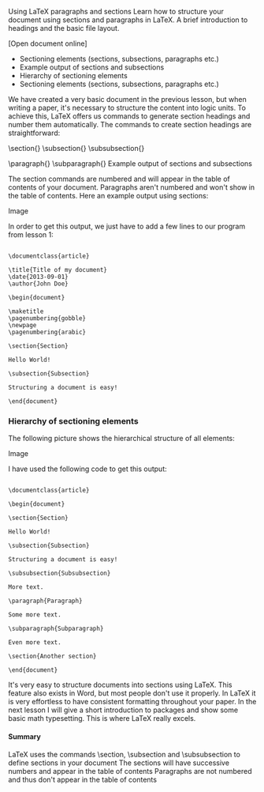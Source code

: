 Using LaTeX paragraphs and sections
Learn how to structure your document using sections and paragraphs in LaTeX. A brief introduction to headings and the basic file layout.



 
[Open document online]

* Sectioning elements (sections, subsections, paragraphs etc.)
* Example output of sections and subsections
* Hierarchy of sectioning elements
* Sectioning elements (sections, subsections, paragraphs etc.)

We have created a very basic document in the previous lesson, but when writing a paper, it's necessary to structure the content into logic units. To achieve this, LaTeX offers us commands to generate section headings and number them automatically. The commands to create section headings are straightforward:

\section{}
\subsection{}
\subsubsection{}

\paragraph{}
\subparagraph{}
Example output of sections and subsections

The section commands are numbered and will appear in the table of contents of your document. Paragraphs aren't numbered and won't show in the table of contents. Here an example output using sections:

Image

In order to get this output, we just have to add a few lines to our program from lesson 1:
<pre><code>
\documentclass{article}

\title{Title of my document}
\date{2013-09-01}
\author{John Doe}

\begin{document}

\maketitle
\pagenumbering{gobble}
\newpage
\pagenumbering{arabic}

\section{Section}

Hello World!

\subsection{Subsection}

Structuring a document is easy!

\end{document}
</code></pre>
### Hierarchy of sectioning elements

The following picture shows the hierarchical structure of all elements:

Image

I have used the following code to get this output:
<pre><code>
\documentclass{article}

\begin{document}

\section{Section}

Hello World!

\subsection{Subsection}

Structuring a document is easy!

\subsubsection{Subsubsection}

More text.

\paragraph{Paragraph}

Some more text.

\subparagraph{Subparagraph}

Even more text.

\section{Another section}

\end{document}
</code></pre>
It's very easy to structure documents into sections using LaTeX. This feature also exists in Word, but most people don't use it properly. In LaTeX it is very effortless to have consistent formatting throughout your paper. In the next lesson I will give a short introduction to packages and show some basic math typesetting. This is where LaTeX really excels.

#### Summary

LaTeX uses the commands \section, \subsection and \subsubsection to define sections in your document
The sections will have successive numbers and appear in the table of contents
Paragraphs are not numbered and thus don't appear in the table of contents

